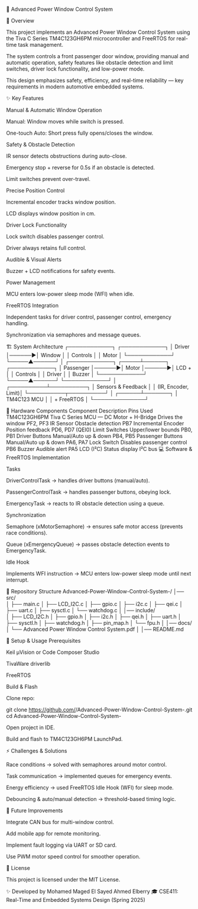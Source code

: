 🚗 Advanced Power Window Control System




📖 Overview

This project implements an Advanced Power Window Control System using the Tiva C Series TM4C123GH6PM microcontroller and FreeRTOS for real-time task management.

The system controls a front passenger door window, providing manual and automatic operation, safety features like obstacle detection and limit switches, driver lock functionality, and low-power mode.

This design emphasizes safety, efficiency, and real-time reliability — key requirements in modern automotive embedded systems.

✨ Key Features

Manual & Automatic Window Operation

Manual: Window moves while switch is pressed.

One-touch Auto: Short press fully opens/closes the window.

Safety & Obstacle Detection

IR sensor detects obstructions during auto-close.

Emergency stop + reverse for 0.5s if an obstacle is detected.

Limit switches prevent over-travel.

Precise Position Control

Incremental encoder tracks window position.

LCD displays window position in cm.

Driver Lock Functionality

Lock switch disables passenger control.

Driver always retains full control.

Audible & Visual Alerts

Buzzer + LCD notifications for safety events.

Power Management

MCU enters low-power sleep mode (WFI) when idle.

FreeRTOS Integration

Independent tasks for driver control, passenger control, emergency handling.

Synchronization via semaphores and message queues.

🏗️ System Architecture
 ┌────────────┐       ┌────────────┐
 │   Driver   │──────▶│  Window    │
 │  Controls  │       │   Motor    │
 └────────────┘       └─────▲──────┘
                            │
 ┌────────────┐       ┌─────┴──────┐       ┌────────────┐
 │ Passenger  │──────▶│   Motor    │──────▶│   LCD +    │
 │  Controls  │       │   Driver   │       │   Buzzer   │
 └────────────┘       └─────▲──────┘       └────────────┘
                            │
                 ┌──────────┴──────────┐
                 │  Sensors & Feedback │
                 │ (IR, Encoder, Limit)│
                 └──────────┬──────────┘
                            │
                     ┌──────┴───────┐
                     │  TM4C123 MCU │
                     │  + FreeRTOS  │
                     └──────────────┘

🔧 Hardware Components
Component	Description	Pins Used
TM4C123GH6PM	Tiva C Series MCU	—
DC Motor + H-Bridge	Drives the window	PF2, PF3
IR Sensor	Obstacle detection	PB7
Incremental Encoder	Position feedback	PD6, PD7 (QEI0)
Limit Switches	Upper/lower bounds	PB0, PB1
Driver Buttons	Manual/Auto up & down	PB4, PB5
Passenger Buttons	Manual/Auto up & down	PA6, PA7
Lock Switch	Disables passenger control	PB6
Buzzer	Audible alert	PA5
LCD (I²C)	Status display	I²C bus
💻 Software & FreeRTOS Implementation

Tasks

DriverControlTask → handles driver buttons (manual/auto).

PassengerControlTask → handles passenger buttons, obeying lock.

EmergencyTask → reacts to IR obstacle detection using a queue.

Synchronization

Semaphore (xMotorSemaphore) → ensures safe motor access (prevents race conditions).

Queue (xEmergencyQueue) → passes obstacle detection events to EmergencyTask.

Idle Hook

Implements WFI instruction → MCU enters low-power sleep mode until next interrupt.

📂 Repository Structure
Advanced-Power-Window-Control-System-/
│── src/           
│    ├── main.c
│    ├── LCD_I2C.c
│    ├── gpio.c
│    ├── i2c.c
│    ├── qei.c
│    ├── uart.c
│    ├── sysctl.c
│    └── watchdog.c
│
│── include/       
│    ├── LCD_I2C.h
│    ├── gpio.h
│    ├── i2c.h
│    ├── qei.h
│    ├── uart.h
│    ├── sysctl.h
│    ├── watchdog.h
│    ├── pin_map.h
│    └── fpu.h
│
│── docs/          
│    └── Advanced Power Window Control System.pdf
│
│── README.md

🚀 Setup & Usage
Prerequisites

Keil µVision or Code Composer Studio

TivaWare driverlib

FreeRTOS

Build & Flash

Clone repo:

git clone https://github.com/<your-username>/Advanced-Power-Window-Control-System-.git
cd Advanced-Power-Window-Control-System-


Open project in IDE.

Build and flash to TM4C123GH6PM LaunchPad.

⚡ Challenges & Solutions

Race conditions → solved with semaphores around motor control.

Task communication → implemented queues for emergency events.

Energy efficiency → used FreeRTOS Idle Hook (WFI) for sleep mode.

Debouncing & auto/manual detection → threshold-based timing logic.

🔮 Future Improvements

Integrate CAN bus for multi-window control.

Add mobile app for remote monitoring.

Implement fault logging via UART or SD card.

Use PWM motor speed control for smoother operation.

📜 License

This project is licensed under the MIT License.

✨ Developed by Mohamed Maged El Sayed Ahmed Elberry
🎓 CSE411: Real-Time and Embedded Systems Design (Spring 2025)
